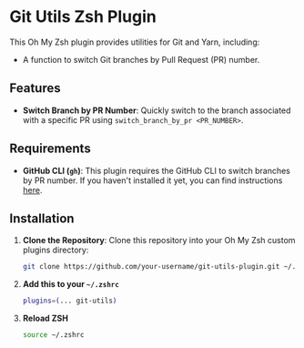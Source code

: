 # Git Utils Zsh Plugin

This Oh My Zsh plugin provides utilities for Git and Yarn, including:
- A function to switch Git branches by Pull Request (PR) number.

## Features

- **Switch Branch by PR Number**: Quickly switch to the branch associated with a specific PR using `switch_branch_by_pr <PR_NUMBER>`.

## Requirements

- **GitHub CLI (`gh`)**: This plugin requires the GitHub CLI to switch branches by PR number. If you haven't installed it yet, you can find instructions [here](https://cli.github.com/).

## Installation

1. **Clone the Repository**:
   Clone this repository into your Oh My Zsh custom plugins directory:

   ```bash
   git clone https://github.com/your-username/git-utils-plugin.git ~/.oh-my-zsh/custom/plugins/git-utils
   ```
2. **Add this to your `~/.zshrc`**
   ```bash
   plugins=(... git-utils)
   ```
4. **Reload ZSH**
   ```bash
   source ~/.zshrc
   ```
